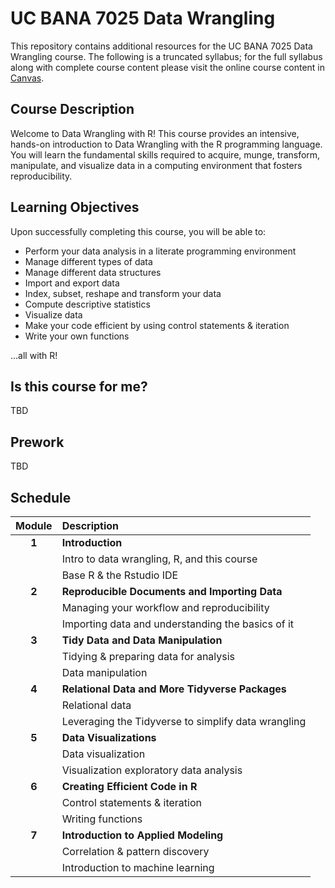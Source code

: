 UC BANA 7025 Data Wrangling
================

This repository contains additional resources for the UC BANA 7025 Data Wrangling course. The following is a truncated syllabus; for the full syllabus along with complete course content please visit the online course content in [Canvas](https://uc.instructure.com/). 


## Course Description

Welcome to Data Wrangling with R! This course provides an intensive, hands-on introduction to Data Wrangling with the R programming language. You will learn the fundamental skills required to acquire, munge, transform, manipulate, and visualize data in a computing environment that fosters reproducibility.

## Learning Objectives

Upon successfully completing this course, you will be able to:

* Perform your data analysis in a literate programming environment
* Manage different types of data
* Manage different data structures
* Import and export data
* Index, subset, reshape and transform your data
* Compute descriptive statistics
* Visualize data
* Make your code efficient by using control statements & iteration
* Write your own functions

...all with R!

## Is this course for me?

TBD

## Prework

TBD

## Schedule

| Module        | Description                                         |
|:-------------:|:----------------------------------------------------|
| **1**         | **Introduction**                                    |
|               | Intro to data wrangling, R, and this course         |
|               | Base R & the Rstudio IDE                            |
| **2**         | **Reproducible Documents and Importing Data**       |
|               | Managing your workflow and reproducibility          |
|               | Importing data and understanding the basics of it   |
| **3**         | **Tidy Data and Data Manipulation**                 |
|               | Tidying & preparing data for analysis               |
|               | Data manipulation                                   |
| **4**         | **Relational Data and More Tidyverse Packages**     |
|               | Relational data                                     |
|               | Leveraging the Tidyverse to simplify data wrangling |
| **5**         | **Data Visualizations**                             |
|               | Data visualization                                  |
|               | Visualization exploratory data analysis             |
| **6**         | **Creating Efficient Code in R**                    |
|               | Control statements & iteration                      |
|               | Writing functions                                   |
| **7**         | **Introduction to Applied Modeling**                |
|               | Correlation & pattern discovery                     |
|               | Introduction to machine learning                    |
